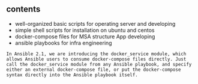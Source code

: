 ## contents
- well-organized basic scripts for operating server and developing
- simple shell scripts for installation on ubuntu and centos
- docker-compose files for MSA structure App developing
- ansible playbooks for infra engineering
```
In Ansible 2.1, we are introducing the docker_service module, which allows Ansible users to consume docker-compose files directly. Just call the docker_service module from any Ansible playbook, and specify either an external docker-compose file, or put the docker-compose syntax directly into the Ansible playbook itself.
```
